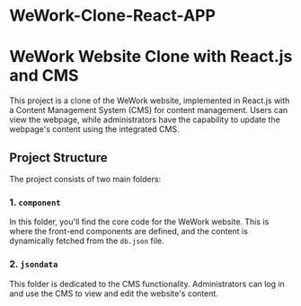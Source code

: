 # WeWork-Clone-React-APP

# WeWork Website Clone with React.js and CMS

This project is a clone of the WeWork website, implemented in React.js with a Content Management System (CMS) for content management. Users can view the webpage, while administrators have the capability to update the webpage's content using the integrated CMS.

## Project Structure

The project consists of two main folders:

### 1. `component`

In this folder, you'll find the core code for the WeWork website. This is where the front-end components are defined, and the content is dynamically fetched from the `db.json` file.

### 2. `jsondata`

This folder is dedicated to the CMS functionality. Administrators can log in and use the CMS to view and edit the website's content.
